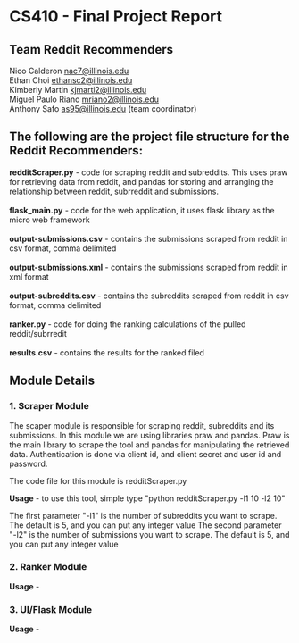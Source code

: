 # <b>CS410 - Final Project Report</b>

## <b>Team Reddit Recommenders</b>

Nico Calderon nac7@illinois.edu</br>
Ethan Choi ethansc2@illinois.edu</br>
Kimberly Martin kjmarti2@illinois.edu</br>
Miguel Paulo Riano mriano2@illinois.edu</br>
Anthony Safo as95@illinois.edu (team coordinator)

## The following are the project file structure for the Reddit Recommenders:

<b>redditScraper.py</b> - code for scraping reddit and subreddits. This uses praw for retrieving data from reddit, and pandas for storing and arranging the relationship between reddit, subrreddit and submissions.</br></br>
<b>flask_main.py</b> - code for the web application, it uses flask library as the micro web framework</br></br>
<b>output-submissions.csv</b> - contains the submissions scraped from reddit in csv format, comma delimited</br></br>
<b>output-submissions.xml</b> - contains the submissions scraped from reddit in xml format</br></br>
<b>output-subreddits.csv</b> - contains the subreddits scraped from reddit in csv format, comma delimited</br></br>
<b>ranker.py</b> - code for doing the ranking calculations of the pulled reddit/subrredit</br></br>
<b>results.csv</b> - contains the results for the ranked filed</br>

## Module Details

### 1. Scraper Module</br>

The scaper module is responsible for scraping reddit, subreddits and its submissions. In this module we are using libraries praw and pandas. Praw is the main library to scrape the tool and pandas for manipulating the retrieved data. Authentication is done via client id, and client secret and user id and password.</br>

The code file for this module is redditScraper.py

<b>Usage</b> - to use this tool, simple type "python redditScraper.py -l1 10 -l2 10"

The first parameter "-l1" is the number of subreddits you want to scrape. The default is 5, and you can put any integer value
The second parameter "-l2" is the number of submissions you want to scrape. The default is 5, and you can put any integer value

### 2. Ranker Module</br>

<b>Usage</b> - 

### 3. UI/Flask Module</br>

<b>Usage</b> - 
